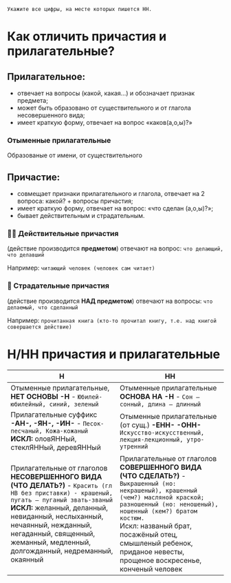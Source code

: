 ```
Укажите все цифры, на месте которых пишется НН.
```

# Как отличить причастия и прилагательные?
## Прилагательное:
- отвечает на вопросы (какой, какая…) и обозначает признак предмета;
- может быть образовано от существительного и от глагола несовершенного вида;
- имеет краткую форму, отвечает на вопрос «каков(а,о,ы)?»
### Отыменные прилагательные
Образованые от имени, от существительного
## Причастие:
- совмещает признаки прилагательного и глагола, отвечает на 2 вопроса: какой? + вопросы причастия;
- имеет краткую форму, отвечает на вопрос: «что сделан (а,о,ы)?»;
- бывает действительным и страдательным.
### 👨‍🏫 Действительные причастия
(действие производится **предметом**) отвечают на вопрос: `что делающий, что делавший`

Например: `читающий человек (человек сам читает)`
### 👧 Страдательные причастия
(действие производится **НАД предметом**) отвечают на вопросы: `что делаемый, что сделанный`

Например: `прочитанная книга (кто-то прочитал книгу, т.е. над книгой совершается действие)`

# Н/НН причастия и прилагательные
| Н | НН |
| -------- | ----- |
| Отыменные прилагательные, **НЕТ ОСНОВЫ -Н** - `Юбилей-юбилейный, синий, зеленый` | Отыменные прилагательные **ОСНОВА НА -Н** - `Сон – сонный, длина – длинный` |
| Прилагательные суффикс **-АН-, -ЯН-, -ИН-** - `Песок-песчаный, Кожа-кожаный` <br> **ИСКЛ:** оловЯННый, стеклЯННый, деревЯННый | Отыменные прилагательные (от сущ.) **-ЕНН- -ОНН-** `Искусство-искусственный, лекция-лекционный, утро-утренний` |
| Прилагательные от глаголов **НЕСОВЕРШЕННОГО ВИДА (ЧТО ДЕЛАТЬ?)** - `Красить (гл НВ без приставки) - крашеный, пугать – пуганый звать-званый` <br> **ИСКЛ:** желанный, деланный, невиданный, неслыханный, нечаянный, нежданный, негаданный, священный, жеманный, медленный, долгожданный, недреманный, окаянный| Прилагательные от глаголов **СОВЕРШЕННОГО ВИДА (ЧТО СДЕЛАТЬ?)** - `Выкрашенный (но: некрашеный), крашенный (чем?) масляной краской; разношенный (но: неношеный), ношенный (кем?) братом костюм.` <br> Искл: названый брат, посажёный отец, смышленый ребенок, приданое невесты, прощеное воскресенье, конченый человек |
